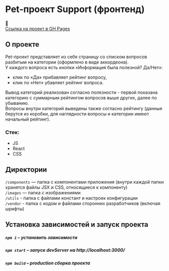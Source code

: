 # Pet-проект Support (фронтенд)
📧  
[Ссылка на проект в GH Pages](https://dariy-iva.github.io/categories)

## О проекте

Pet-проект представляет из себя страницу со списком вопросов разбитым на категории (оформлено в виде аккордеона).  
У каждого вопроса есть кнопки «Информация была полезной? Да/Нет»:  
- клик по «Да» прибавляет рейтинг вопросу,  
- клик по «Нет» убавляет рейтинг вопроса.  

Вывод категорий реализован согласно полезности - первой показана категорию с суммарным рейтингом вопросов выше других, далее по убыванию.  
Вопросы внутри категорий выведены также согласно рейтингу (данные берутся из коробки, для наглядности вопросы и категории имеют начальный рейтинг).  


### Стек:

* JS
* React
* CSS

## Директории

`/components` — папка с компонентами приложения (внутри каждой папки хранятся файлы JSX и CSS, относящиеся к компоненту)  
`/images` — папка с изображениями  
`/utils` - папка с файлами констант и настроек конфигурации  
`/vendor` - папка с кодом и файлами сторонних разработчиков (включая шрифты)  

## Установка зависимостей и запуск проекта

##### `npm i` – установить зависимости

##### `npm start` – запуск devServer на http://localhost:3000/

##### `npm build` – production сборка проекта

